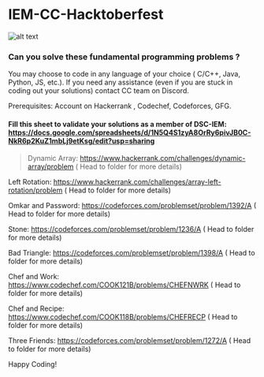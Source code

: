 # IEM-CC-Hacktoberfest
![alt text](https://raw.githubusercontent.com/divyake/Cysec-Hacktoberfest/dcc84465cfcff73981f8fcb5c8fe3b1710c007e1/assets/logo.svg)

### Can you solve these fundamental programming problems ?

You may choose to code in any language of your choice ( C/C++, Java, Python, JS, etc.). If you need any assistance (even if you are stuck in coding out your solutions) contact CC team on Discord.

Prerequisites: Account on Hackerrank , Codechef, Codeforces, GFG.

#### Fill this sheet to validate your solutions as a member of DSC-IEM: https://docs.google.com/spreadsheets/d/1N5Q4S1zyA8OrRy6pivJB0C-NkR6p2KuZ1mbLj9etKsg/edit?usp=sharing

> Dynamic Array: https://www.hackerrank.com/challenges/dynamic-array/problem ( Head to folder for more details)

Left Rotation: https://www.hackerrank.com/challenges/array-left-rotation/problem ( Head to folder for more details)

Omkar and Password: https://codeforces.com/problemset/problem/1392/A ( Head to folder for more details)

Stone: https://codeforces.com/problemset/problem/1236/A ( Head to folder for more details)

Bad Triangle: https://codeforces.com/problemset/problem/1398/A ( Head to folder for more details)

Chef and Work: https://www.codechef.com/COOK121B/problems/CHEFNWRK ( Head to folder for more details)

Chef and Recipe: https://www.codechef.com/COOK118B/problems/CHEFRECP ( Head to folder for more details)

Three Friends: https://codeforces.com/problemset/problem/1272/A ( Head to folder for more details)

Happy Coding!
